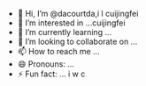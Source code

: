 - 👋 Hi, I’m @dacourtda,i l cuijingfei
- 👀 I’m interested in ...cuijingfei
- 🌱 I’m currently learning ...
- 💞️ I’m looking to collaborate on ...
- 📫 How to reach me ...
- 😄 Pronouns: ...
- ⚡ Fun fact: ...
i w c
<!---
dacourtda/dacourtda is a ✨ special ✨ repository because its `README.md` (this file) appears on your GitHub profile.
You can click the Preview link to take a look at your changes.
--->

